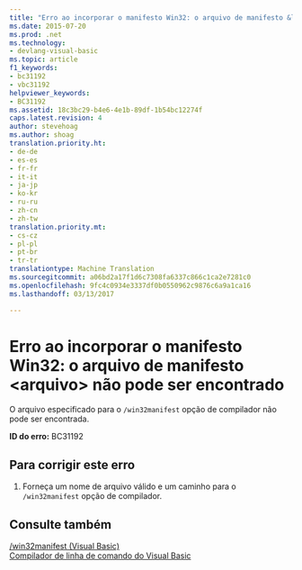 ```yaml
---
title: "Erro ao incorporar o manifesto Win32: o arquivo de manifesto &lt;arquivo&gt; não pode ser encontrado | Documentos do Microsoft"
ms.date: 2015-07-20
ms.prod: .net
ms.technology:
- devlang-visual-basic
ms.topic: article
f1_keywords:
- bc31192
- vbc31192
helpviewer_keywords:
- BC31192
ms.assetid: 18c3bc29-b4e6-4e1b-89df-1b54bc12274f
caps.latest.revision: 4
author: stevehoag
ms.author: shoag
translation.priority.ht:
- de-de
- es-es
- fr-fr
- it-it
- ja-jp
- ko-kr
- ru-ru
- zh-cn
- zh-tw
translation.priority.mt:
- cs-cz
- pl-pl
- pt-br
- tr-tr
translationtype: Machine Translation
ms.sourcegitcommit: a06bd2a17f1d6c7308fa6337c866c1ca2e7281c0
ms.openlocfilehash: 9fc4c0934e3337df0b0550962c9876c6a9a1ca16
ms.lasthandoff: 03/13/2017

---
```

# <a name="error-embedding-win32-manifest-manifest-file-ltfilegt-cannot-be-found"></a>Erro ao incorporar o manifesto Win32: o arquivo de manifesto &lt;arquivo&gt; não pode ser encontrado
O arquivo especificado para o `/win32manifest` opção de compilador não pode ser encontrada.  
  
 **ID do erro:** BC31192  
  
## <a name="to-correct-this-error"></a>Para corrigir este erro  
  
1.  Forneça um nome de arquivo válido e um caminho para o `/win32manifest` opção de compilador.  
  
## <a name="see-also"></a>Consulte também  
 [/win32manifest (Visual Basic)](../../visual-basic/reference/command-line-compiler/win32manifest.md)   
 [Compilador de linha de comando do Visual Basic](../../visual-basic/reference/command-line-compiler/index.md)
